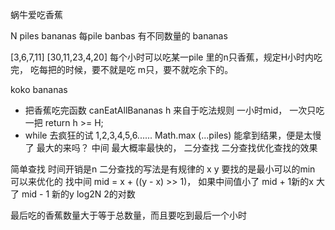 蜗牛爱吃香蕉

N piles bananas 每pile banbas 有不同数量的 bananas

[3,6,7,11]
[30,11,23,4,20]
每个小时可以吃某一pile 里的n只香蕉，规定H小时内吃完， 吃每把的时候，要不就是吃 m只，要不就吃余下的。

koko bananas
- 把香蕉吃完函数 canEatAllBananas
h 来自于吃法规则 一小时mid， 一次只吃一把
return h >= H;
- while 去疯狂的试
1,2,3,4,5,6...... Math.max
(...piles)
能拿到结果，便是太慢了
最大的来吗？
中间 最大概率最快的， 二分查找
二分查找优化查找的效果

简单查找 时间开销是n
二分查找的写法是有规律的
x y 要找的是最小可以的min 可以来优化的 找中间 mid = x + ((y - x) >> 1)， 
如果中间值小了  mid + 1新的x
大了 mid - 1 新的y
log2N 2的对数

最后吃的香蕉数量大于等于总数量，而且要吃到最后一个小时